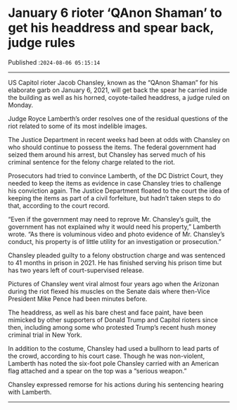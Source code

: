# January 6 rioter ‘QAnon Shaman’ to get his headdress and spear back, judge rules

Published :`2024-08-06 05:15:14`

---

US Capitol rioter Jacob Chansley, known as the “QAnon Shaman” for his elaborate garb on January 6, 2021, will get back the spear he carried inside the building as well as his horned, coyote-tailed headdress, a judge ruled on Monday.

Judge Royce Lamberth’s order resolves one of the residual questions of the riot related to some of its most indelible images.

The Justice Department in recent weeks had been at odds with Chansley on who should continue to possess the items. The federal government had seized them around his arrest, but Chansley has served much of his criminal sentence for the felony charge related to the riot.

Prosecutors had tried to convince Lamberth, of the DC District Court, they needed to keep the items as evidence in case Chansley tries to challenge his conviction again. The Justice Department floated to the court the idea of keeping the items as part of a civil forfeiture, but hadn’t taken steps to do that, according to the court record.

“Even if the government may need to reprove Mr. Chansley’s guilt, the government has not explained why it would need his property,” Lamberth wrote. “As there is voluminous video and photo evidence of Mr. Chansley’s conduct, his property is of little utility for an investigation or prosecution.”

Chansley pleaded guilty to a felony obstruction charge and was sentenced to 41 months in prison in 2021. He has finished serving his prison time but has two years left of court-supervised release.

Pictures of Chansley went viral almost four years ago when the Arizonan during the riot flexed his muscles on the Senate dais where then-Vice President Mike Pence had been minutes before.

The headdress, as well as his bare chest and face paint, have been mimicked by other supporters of Donald Trump and Capitol rioters since then, including among some who protested Trump’s recent hush money criminal trial in New York.

In addition to the costume, Chansley had used a bullhorn to lead parts of the crowd, according to his court case. Though he was non-violent, Lamberth has noted the six-foot pole Chansley carried with an American flag attached and a spear on the top was a “serious weapon.”

Chansley expressed remorse for his actions during his sentencing hearing with Lamberth.

---

